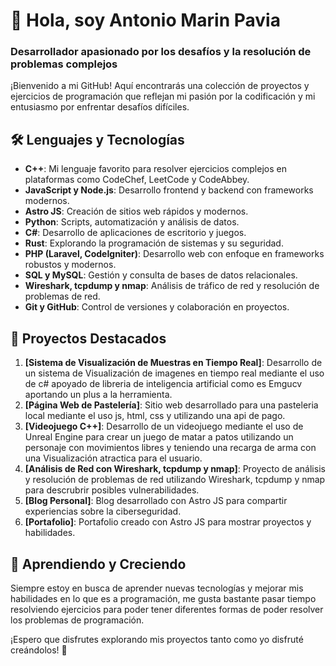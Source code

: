 # 👋 Hola, soy Antonio Marin Pavia

### Desarrollador apasionado por los desafíos y la resolución de problemas complejos

¡Bienvenido a mi GitHub! Aquí encontrarás una colección de proyectos y ejercicios de programación que reflejan mi pasión por la codificación y mi entusiasmo por enfrentar desafíos difíciles.

## 🛠️ Lenguajes y Tecnologías

- **C++**: Mi lenguaje favorito para resolver ejercicios complejos en plataformas como CodeChef, LeetCode y CodeAbbey.
- **JavaScript y Node.js**: Desarrollo frontend y backend con frameworks modernos.
- **Astro JS**: Creación de sitios web rápidos y modernos.
- **Python**: Scripts, automatización y análisis de datos.
- **C#**: Desarrollo de aplicaciones de escritorio y juegos.
- **Rust**: Explorando la programación de sistemas y su seguridad.
- **PHP (Laravel, CodeIgniter)**: Desarrollo web con enfoque en frameworks robustos y modernos.
- **SQL y MySQL**: Gestión y consulta de bases de datos relacionales.
- **Wireshark, tcpdump y nmap**: Análisis de tráfico de red y resolución de problemas de red.
- **Git y GitHub**: Control de versiones y colaboración en proyectos.

## 🚀 Proyectos Destacados

1. **[Sistema de Visualización de Muestras en Tiempo Real]**: Desarrollo de un sistema de Visualización de imagenes en tiempo real mediante el uso de c# apoyado de libreria de inteligencia artificial como es Emgucv aportando un plus a la herramienta. 
2. **[Página Web de Pastelería]**: Sitio web desarrollado para una pasteleria local mediante el uso js, html, css y utilizando una api de pago.
3. **[Videojuego C++]**: Desarrollo de un videojuego mediante el uso de Unreal Engine para crear un juego de matar a patos utilizando un personaje con movimientos libres y teniendo una recarga de arma con una Visualización atractica para el usuario. 
4. **[Análisis de Red con Wireshark, tcpdump y nmap]**: Proyecto de análisis y resolución de problemas de red utilizando Wireshark, tcpdump y nmap para descrubrir posibles vulnerabilidades.
5. **[Blog Personal]**: Blog desarrollado con Astro JS para compartir experiencias sobre la ciberseguridad.
6. **[Portafolio]**: Portafolio creado con Astro JS para mostrar proyectos y habilidades. 


## 🌱 Aprendiendo y Creciendo

Siempre estoy en busca de aprender nuevas tecnologías y mejorar mis habilidades en lo que es a programación, me gusta bastante pasar tiempo resolviendo ejercicios para poder tener diferentes formas de poder resolver los problemas de programación.


¡Espero que disfrutes explorando mis proyectos tanto como yo disfruté creándolos! 🚀

